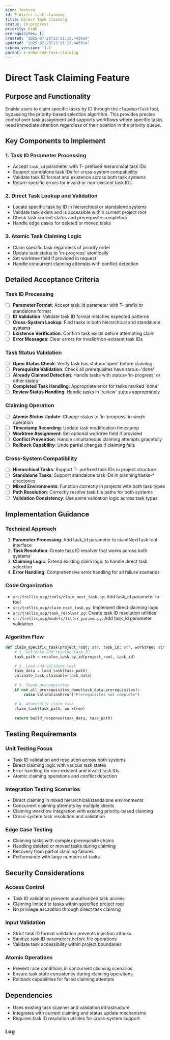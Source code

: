 ```yaml
---
kind: feature
id: F-direct-task-claiming
title: Direct Task Claiming
status: in-progress
priority: high
prerequisites: []
created: '2025-07-20T13:11:12.443914'
updated: '2025-07-20T13:11:12.443914'
schema_version: '1.1'
parent: E-enhanced-task-claiming
---
```

# Direct Task Claiming Feature

## Purpose and Functionality

Enable users to claim specific tasks by ID through the `claimNextTask` tool, bypassing the priority-based selection algorithm. This provides precise control over task assignment and supports workflows where specific tasks need immediate attention regardless of their position in the priority queue.

## Key Components to Implement

### 1. Task ID Parameter Processing
- Accept `task_id` parameter with T- prefixed hierarchical task IDs
- Support standalone task IDs for cross-system compatibility
- Validate task ID format and existence across both task systems
- Return specific errors for invalid or non-existent task IDs

### 2. Direct Task Lookup and Validation
- Locate specific task by ID in hierarchical or standalone systems
- Validate task exists and is accessible within current project root
- Check task current status and prerequisite completion
- Handle edge cases for deleted or moved tasks

### 3. Atomic Task Claiming Logic
- Claim specific task regardless of priority order
- Update task status to 'in-progress' atomically
- Set worktree field if provided in request
- Handle concurrent claiming attempts with conflict detection

## Detailed Acceptance Criteria

### Task ID Processing
- [ ] **Parameter Format**: Accept task_id parameter with T- prefix or standalone format
- [ ] **ID Validation**: Validate task ID format matches expected patterns
- [ ] **Cross-System Lookup**: Find tasks in both hierarchical and standalone systems
- [ ] **Existence Verification**: Confirm task exists before attempting claim
- [ ] **Error Messages**: Clear errors for invalid/non-existent task IDs

### Task Status Validation
- [ ] **Open Status Check**: Verify task has status='open' before claiming
- [ ] **Prerequisite Validation**: Check all prerequisites have status='done'
- [ ] **Already Claimed Detection**: Handle tasks with status='in-progress' or other states
- [ ] **Completed Task Handling**: Appropriate error for tasks marked 'done'
- [ ] **Review Status Handling**: Handle tasks in 'review' status appropriately

### Claiming Operation
- [ ] **Atomic Status Update**: Change status to 'in-progress' in single operation
- [ ] **Timestamp Recording**: Update task modification timestamp
- [ ] **Worktree Assignment**: Set optional worktree field if provided
- [ ] **Conflict Prevention**: Handle simultaneous claiming attempts gracefully
- [ ] **Rollback Capability**: Undo partial changes if claiming fails

### Cross-System Compatibility
- [ ] **Hierarchical Tasks**: Support T- prefixed task IDs in project structure
- [ ] **Standalone Tasks**: Support standalone task IDs in planning/tasks-* directories
- [ ] **Mixed Environments**: Function correctly in projects with both task types
- [ ] **Path Resolution**: Correctly resolve task file paths for both systems
- [ ] **Validation Consistency**: Use same validation logic across task types

## Implementation Guidance

### Technical Approach
1. **Parameter Processing**: Add task_id parameter to claimNextTask tool interface
2. **Task Resolution**: Create task ID resolver that works across both systems
3. **Claiming Logic**: Extend existing claim logic to handle direct task selection
4. **Error Handling**: Comprehensive error handling for all failure scenarios

### Code Organization
- `src/trellis_mcp/tools/claim_next_task.py`: Add task_id parameter to tool
- `src/trellis_mcp/claim_next_task.py`: Implement direct claiming logic
- `src/trellis_mcp/task_resolver.py`: Create task ID resolution utilities
- `src/trellis_mcp/models/filter_params.py`: Add task_id parameter validation

### Algorithm Flow
```python
def claim_specific_task(project_root: str, task_id: str, worktree: str = ""):
    # 1. Validate and resolve task ID
    task_path = resolve_task_by_id(project_root, task_id)
    
    # 2. Load and validate task
    task_data = load_task(task_path)
    validate_task_claimable(task_data)
    
    # 3. Check prerequisites
    if not all_prerequisites_done(task_data.prerequisites):
        raise ValidationError("Prerequisites not complete")
    
    # 4. Atomically claim task
    claim_task(task_path, worktree)
    
    return build_response(task_data, task_path)
```

## Testing Requirements

### Unit Testing Focus
- Task ID validation and resolution across both systems
- Direct claiming logic with various task states
- Error handling for non-existent and invalid task IDs
- Atomic claiming operations and conflict detection

### Integration Testing Scenarios
- Direct claiming in mixed hierarchical/standalone environments
- Concurrent claiming attempts by multiple clients
- Claiming workflow integration with existing priority-based claiming
- Cross-system task resolution and validation

### Edge Case Testing
- Claiming tasks with complex prerequisite chains
- Handling deleted or moved tasks during claiming
- Recovery from partial claiming failures
- Performance with large numbers of tasks

## Security Considerations

### Access Control
- Task ID validation prevents unauthorized task access
- Claiming limited to tasks within specified project root
- No privilege escalation through direct task claiming

### Input Validation
- Strict task ID format validation prevents injection attacks
- Sanitize task ID parameters before file operations
- Validate task accessibility within project boundaries

### Atomic Operations
- Prevent race conditions in concurrent claiming scenarios
- Ensure task state consistency during claiming operations
- Rollback capabilities for failed claiming attempts

## Dependencies
- Uses existing task scanner and validation infrastructure
- Integrates with current claiming and status update mechanisms
- Requires task ID resolution utilities for cross-system support

### Log

